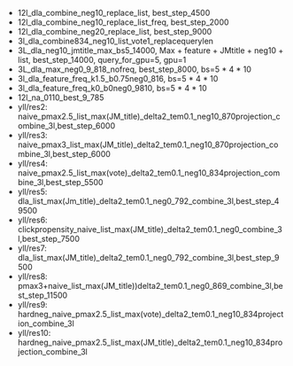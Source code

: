 - 12l_dla_combine_neg10_replace_list, best_step_4500
- 12l_dla_combine_neg10_replace_list_freq, best_step_2000
- 12l_dla_combine_neg20_replace_list, best_step_9000
- 3l_dla_combine834_neg10_list_vote1_replacequerylen
- 3L_dla_neg10_jmtitle_max_bs5_14000, Max + feature + JMtitle + neg10 + list, best_step_14000, query_for_gpu=5, gpu=1
- 3L_dla_max_neg0_9_818_nofreq, best_step_8000, bs=5 * 4 * 10
- 3l_dla_feature_freq_k1.5_b0.75neg0_816, bs=5 * 4 * 10
- 3l_dla_feature_freq_k0_b0neg0_9810, bs=5 * 4 * 10
- 12l_na_0110_best_9_785
- yll/res2: naive_pmax2.5_list_max(JM_title)_delta2_tem0.1_neg10_870projection_combine_3l,best_step_6000
- yll/res3: naive_pmax3_list_max(JM_title)_delta2_tem0.1_neg10_870projection_combine_3l,best_step_6000
- yll/res4: naive_pmax2.5_list_max(vote)_delta2_tem0.1_neg10_834projection_combine_3l,best_step_5500
- yll/res5: dla_list_max(Jm_title)_delta2_tem0.1_neg0_792_combine_3l,best_step_49500
- yll/res6: clickpropensity_naive_list_max(JM_title)_delta2_tem0.1_neg0_combine_3l,best_step_7500
- yll/res7: dla_list_max(JM_title)_delta2_tem0.1_neg0_792_combine_3l,best_step_9500
- yll/res8: pmax3+naive_list_max(JM_title))delta2_tem0.1_neg0_869_combine_3l,best_step_11500
- yll/res9: hardneg_naive_pmax2.5_list_max(vote)_delta2_tem0.1_neg10_834projection_combine_3l
- yll/res10: hardneg_naive_pmax2.5_list_max(JM_title)_delta2_tem0.1_neg10_834projection_combine_3l